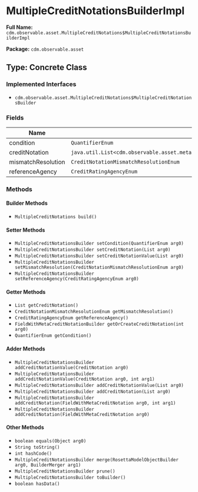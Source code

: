 # MultipleCreditNotationsBuilderImpl

**Full Name:** `cdm.observable.asset.MultipleCreditNotations$MultipleCreditNotationsBuilderImpl`

**Package:** `cdm.observable.asset`

## Type: Concrete Class

### Implemented Interfaces

- `cdm.observable.asset.MultipleCreditNotations$MultipleCreditNotationsBuilder`

### Fields

| Name | Type | Description |
|------|------|-------------|
| condition | `QuantifierEnum` |  |
| creditNotation | `java.util.List<cdm.observable.asset.metafields.FieldWithMetaCreditNotation$FieldWithMetaCreditNotationBuilder>` |  |
| mismatchResolution | `CreditNotationMismatchResolutionEnum` |  |
| referenceAgency | `CreditRatingAgencyEnum` |  |

### Methods

#### Builder Methods

- `MultipleCreditNotations build()`

#### Setter Methods

- `MultipleCreditNotationsBuilder setCondition(QuantifierEnum arg0)`
- `MultipleCreditNotationsBuilder setCreditNotation(List arg0)`
- `MultipleCreditNotationsBuilder setCreditNotationValue(List arg0)`
- `MultipleCreditNotationsBuilder setMismatchResolution(CreditNotationMismatchResolutionEnum arg0)`
- `MultipleCreditNotationsBuilder setReferenceAgency(CreditRatingAgencyEnum arg0)`

#### Getter Methods

- `List getCreditNotation()`
- `CreditNotationMismatchResolutionEnum getMismatchResolution()`
- `CreditRatingAgencyEnum getReferenceAgency()`
- `FieldWithMetaCreditNotationBuilder getOrCreateCreditNotation(int arg0)`
- `QuantifierEnum getCondition()`

#### Adder Methods

- `MultipleCreditNotationsBuilder addCreditNotationValue(CreditNotation arg0)`
- `MultipleCreditNotationsBuilder addCreditNotationValue(CreditNotation arg0, int arg1)`
- `MultipleCreditNotationsBuilder addCreditNotationValue(List arg0)`
- `MultipleCreditNotationsBuilder addCreditNotation(List arg0)`
- `MultipleCreditNotationsBuilder addCreditNotation(FieldWithMetaCreditNotation arg0, int arg1)`
- `MultipleCreditNotationsBuilder addCreditNotation(FieldWithMetaCreditNotation arg0)`

#### Other Methods

- `boolean equals(Object arg0)`
- `String toString()`
- `int hashCode()`
- `MultipleCreditNotationsBuilder merge(RosettaModelObjectBuilder arg0, BuilderMerger arg1)`
- `MultipleCreditNotationsBuilder prune()`
- `MultipleCreditNotationsBuilder toBuilder()`
- `boolean hasData()`

